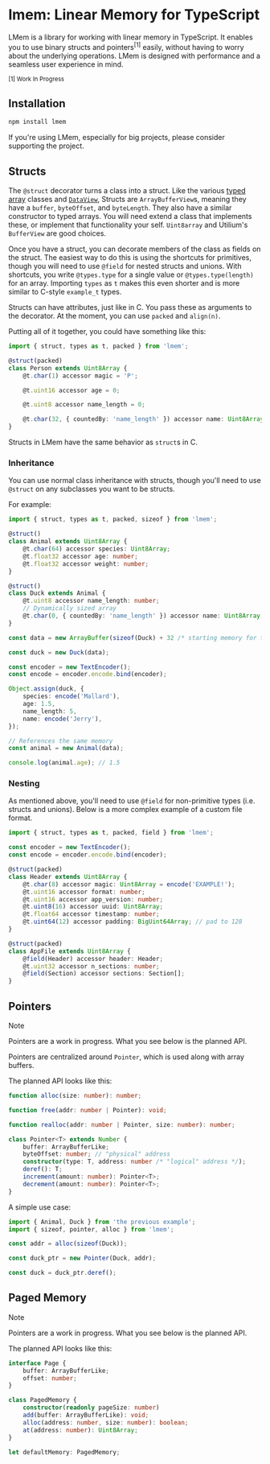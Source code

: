# lmem: Linear Memory for TypeScript

LMem is a library for working with linear memory in TypeScript.
It enables you to use binary structs and pointers<sup>[1]</sup> easily,
without having to worry about the underlying operations.
LMem is designed with performance and a seamless user experience in mind.

<sup>[1] Work In Progress</sup>

## Installation

```sh
npm install lmem
```

If you're using LMem, especially for big projects, please consider supporting the project.

## Structs

The `@struct` decorator turns a class into a struct.
Like the various [typed array](https://mdn.io/TypedArray) classes and [`DataView`](https://mdn.io/DataView),
Structs are `ArrayBufferView`s, meaning they have a `buffer`, `byteOffset`, and `byteLength`.
They also have a similar constructor to typed arrays.
You will need extend a class that implements these, or implement that functionality your self.
`Uint8array` and Utilium's `BufferView` are good choices.

Once you have a struct, you can decorate members of the class as fields on the struct.
The easiest way to do this is using the shortcuts for primitives,
though you will need to use `@field` for nested structs and unions.
With shortcuts, you write `@types.type` for a single value or `@types.type(length)` for an array.
Importing `types` as `t` makes this even shorter and is more similar to C-style `example_t` types.

Structs can have attributes, just like in C.
You pass these as arguments to the decorator.
At the moment, you can use `packed` and `align(n)`.

Putting all of it together, you could have something like this:

```ts
import { struct, types as t, packed } from 'lmem';

@struct(packed)
class Person extends Uint8Array {
	@t.char(1) accessor magic = 'P';

	@t.uint16 accessor age = 0;

	@t.uint8 accessor name_length = 0;

	@t.char(32, { countedBy: 'name_length' }) accessor name: Uint8Array;
}
```

Structs in LMem have the same behavior as `struct`s in C.

### Inheritance

You can use normal class inheritance with structs, though you'll need to use `@struct` on any subclasses you want to be structs.

For example:

```ts
import { struct, types as t, packed, sizeof } from 'lmem';

@struct()
class Animal extends Uint8Array {
	@t.char(64) accessor species: Uint8Array;
	@t.float32 accessor age: number;
	@t.float32 accessor weight: number;
}

@struct()
class Duck extends Animal {
	@t.uint8 accessor name_length: number;
	// Dynamically sized array
	@t.char(0, { countedBy: 'name_length' }) accessor name: Uint8Array;
}

const data = new ArrayBuffer(sizeof(Duck) + 32 /* starting memory for the name*/);

const duck = new Duck(data);

const encoder = new TextEncoder();
const encode = encoder.encode.bind(encoder);

Object.assign(duck, {
	species: encode('Mallard'),
	age: 1.5,
	name_length: 5,
	name: encode('Jerry'),
});

// References the same memory
const animal = new Animal(data);

console.log(animal.age); // 1.5
```

### Nesting

As mentioned above, you'll need to use `@field` for non-primitive types (i.e. structs and unions). Below is a more complex example of a custom file format.

```ts
import { struct, types as t, packed, field } from 'lmem';

const encoder = new TextEncoder();
const encode = encoder.encode.bind(encoder);

@struct(packed)
class Header extends Uint8Array {
	@t.char(8) accessor magic: Uint8Array = encode('EXAMPLE!');
	@t.uint16 accessor format: number;
	@t.uint16 accessor app_version: number;
	@t.uint8(16) accessor uuid: Uint8Array;
	@t.float64 accessor timestamp: number;
	@t.uint64(12) accessor padding: BigUint64Array; // pad to 128
}

@struct(packed)
class AppFile extends Uint8Array {
	@field(Header) accessor header: Header;
	@t.uint32 accessor n_sections: number;
	@field(Section) accessor sections: Section[];
}
```

## Pointers

> [!NOTE]
> Pointers are a work in progress.
> What you see below is the planned API.

Pointers are centralized around `Pointer`,
which is used along with array buffers.

The planned API looks like this:

```ts
function alloc(size: number): number;

function free(addr: number | Pointer): void;

function realloc(addr: number | Pointer, size: number): number;

class Pointer<T> extends Number {
	buffer: ArrayBufferLike;
	byteOffset: number; // "physical" address
	constructor(type: T, address: number /* "logical" address */);
	deref(): T;
	increment(amount: number): Pointer<T>;
	decrement(amount: number): Pointer<T>;
}
```

A simple use case:

```ts
import { Animal, Duck } from 'the previous example';
import { sizeof, pointer, alloc } from 'lmem';

const addr = alloc(sizeof(Duck));

const duck_ptr = new Pointer(Duck, addr);

const duck = duck_ptr.deref();
```

## Paged Memory

> [!NOTE]
> Pointers are a work in progress.
> What you see below is the planned API.

The planned API looks like this:

```ts
interface Page {
	buffer: ArrayBufferLike;
	offset: number;
}

class PagedMemory {
	constructor(readonly pageSize: number)
	add(buffer: ArrayBufferLike): void;
	alloc(address: number, size: number): boolean;
	at(address: number): Uint8Array;
}

let defaultMemory: PagedMemory;
```
